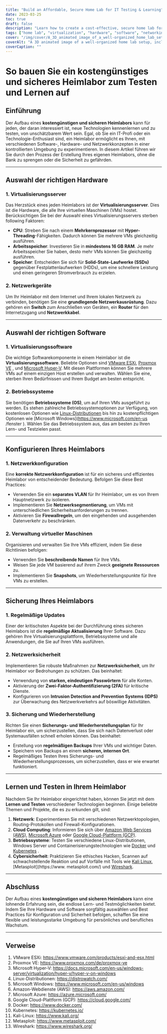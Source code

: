 ```yaml
---
title: "Build an Affordable, Secure Home Lab for IT Testing & Learning"
date: 2023-03-25
toc: true
draft: false
description: "Learn how to create a cost-effective, secure home lab for hands-on IT experience, experimenting with software, hardware, and networking concepts."
tags: ["home lab", "virtualization", "hardware", "software", "networking", "security", "learning", "testing", "IT professional", "technology enthusiast", "VMware", "Proxmox", "Hyper-V", "Linux", "Windows", "network configuration", "virtual machine management", "backup and recovery", "cloud computing", "cybersecurity"]
cover: "/img/cover/A_3D_animated_image_of_a_well-organized_home_lab_setup.png"
coverAlt: "A 3D animated image of a well-organized home lab setup, including a server rack, networking equipment, and various screens displaying virtual machines, network maps, and security features, all in a cozy home environment."
coverCaption: ""
---
```


 # So bauen Sie ein kostengünstiges und sicheres Heimlabor zum Testen und Lernen auf  ## Einführung  Der Aufbau eines **kostengünstigen und sicheren Heimlabors** kann für jeden, der daran interessiert ist, neue Technologien kennenlernen und zu testen, von unschätzbarem Wert sein. Egal, ob Sie ein IT-Profi oder ein Technologie-Enthusiast sind, ein Heimlabor ermöglicht es Ihnen, mit verschiedenen Software-, Hardware- und Netzwerkkonzepten in einer kontrollierten Umgebung zu experimentieren. In diesem Artikel führen wir Sie durch den Prozess der Erstellung Ihres eigenen Heimlabors, ohne die Bank zu sprengen oder die Sicherheit zu gefährden.  ______  ## Auswahl der richtigen Hardware  ### 1. Virtualisierungsserver  Das Herzstück eines jeden Heimlabors ist der **Virtualisierungsserver**. Dies ist die Hardware, die alle Ihre virtuellen Maschinen (VMs) hostet. Berücksichtigen Sie bei der Auswahl eines Virtualisierungsservers sterben following Faktoren:  - **CPU**: Streben Sie nach einem **Mehrkernprozessor** mit **Hyper-Threading**-Fähigkeiten. Dadurch können Sie mehrere VMs gleichzeitig ausführen. - **Arbeitsspeicher**: Investieren Sie in **mindestens 16 GB RAM**. Je mehr Arbeitsspeicher Sie haben, desto mehr VMs können Sie gleichzeitig ausführen. - **Speicher**: Entscheiden Sie sich für **Solid-State-Laufwerke (SSDs)** gegenüber Festplattenlaufwerken (HDDs), um eine schnellere Leistung und einen geringeren Stromverbrauch zu erzielen.  ### 2. Netzwerkgeräte  Um Ihr Heimlabor mit dem Internet und Ihrem lokalen Netzwerk zu verbinden, benötigen Sie eine **grundlegende Netzwerkausrüstung**. Dazu gehören ein **Switch** zum Anschließen von Geräten, ein **Router** für den Internetzugang und **Netzwerkkabel**.  ______  ## Auswahl der richtigen Software  ### 1. Virtualisierungssoftware  Die wichtige Softwarekomponente in einem Heimlabor ist die **Virtualisierungssoftware**. Beliebte Optionen sind [VMware ESXi](https://www.vmware.com/products/esxi-and-esx.html), [Proxmox VE](https://www.proxmox.com/en/proxmox-ve) , und [Microsoft Hyper-V](https://docs.microsoft.com/en-us/windows-server/virtualization/hyper-v/hyper-v-on-windows). Mit diesen Plattformen können Sie mehrere VMs auf einem einzigen Host erstellen und verwalten. Wählen Sie eine, sterben Ihren Bedürfnissen und Ihrem Budget am besten entspricht.  ### 2. Betriebssysteme  Sie benötigen **Betriebssysteme (OS)**, um auf Ihren VMs ausgeführt zu werden. Es stehen zahlreiche Betriebssystemoptionen zur Verfügung, von kostenlosen Optionen wie [Linux-Distributionen](https://distrowatch.com/) bis hin zu kostenpflichtigen Optionen wie [Microsoft Windows](https://www.microsoft.com/en-us /fenster ). Wählen Sie das Betriebssystem aus, das am besten zu Ihren Lern- und Testzielen passt.  ______  ## Konfigurieren Ihres Heimlabors  ### 1. Netzwerkkonfiguration  Eine **korrekte Netzwerkkonfiguration** ist für ein sicheres und effizientes Heimlabor von entscheidender Bedeutung. Befolgen Sie diese Best Practices:  - Verwenden Sie ein **separates VLAN** für Ihr Heimlabor, um es von Ihrem Hauptnetzwerk zu isolieren. - Implementieren Sie **Netzwerksegmentierung**, um VMs mit unterschiedlichen Sicherheitsanforderungen zu trennen. - Aktivieren Sie **Firewallregeln**, um den eingehenden und ausgehenden Datenverkehr zu beschränken.  ### 2. Verwaltung virtueller Maschinen  Organisieren und verwalten Sie Ihre VMs effizient, indem Sie diese Richtlinien befolgen:  - Verwenden Sie **beschreibende Namen** für Ihre VMs. - Weisen Sie jede VM basierend auf ihrem Zweck **geeignete Ressourcen** zu. - Implementieren Sie **Snapshots**, um Wiederherstellungspunkte für Ihre VMs zu erstellen.  ______  ## Sicherung Ihres Heimlabors  ### 1. Regelmäßige Updates  Einer der kritischsten Aspekte bei der Durchführung eines sicheren Heimlabors ist die **regelmäßige Aktualisierung** Ihrer Software. Dazu gehören Ihre Virtualisierungsplattform, Betriebssysteme und alle Anwendungen, die Sie auf Ihren VMs ausführen.  ### 2. Netzwerksicherheit  Implementieren Sie robuste Maßnahmen zur **Netzwerksicherheit**, um Ihr Heimlabor vor Bedrohungen zu schützen. Das beinhaltet:  - Verwendung von **starken, eindeutigen Passwörtern** für alle Konten. - Aktivierung der **Zwei-Faktor-Authentifizierung (2FA)** für kritische Dienste. - Konfigurieren von **Intrusion Detection and Prevention Systems (IDPS)** zur Überwachung des Netzwerkverkehrs auf böswillige Aktivitäten.  ### 3. Sicherung und Wiederherstellung  Richten Sie einen **Sicherungs- und Wiederherstellungsplan** für Ihr Heimlabor ein, um sicherzustellen, dass Sie sich nach Datenverlust oder Systemausfällen schnell erholen können. Das beinhaltet:  - Erstellung von **regelmäßigen Backups** Ihrer VMs und wichtiger Daten. - Speichern von Backups an einem **sicheren, internen Ort**. - Regelmäßiges Testen Ihres Sicherungs- und Wiederherstellungsprozesses, um sicherzustellen, dass er wie erwartet funktioniert.  ______  ## Lernen und Testen in Ihrem Heimlabor  Nachdem Sie Ihr Heimlabor eingerichtet haben, können Sie jetzt mit dem **Lernen und Testen** verschiedener Technologien beginnen. Einige beliebte Themen und Projekte, die es zu erkunden gilt, sind:  1. **Netzwerk**: Experimentieren Sie mit verschiedenen Netzwerktopologien, Routing-Protokollen und Firewall-Konfigurationen. 2. **Cloud Computing**: Informieren Sie sich über [Amazon Web Services (AWS)](https://aws.amazon.com/), [Microsoft Azure](https://azure.microsoft.com/) oder [Google Cloud-Plattform (GCP)](https://cloud.google.com/). 3. **Betriebssysteme**: Testen Sie verschiedene Linux-Distributionen, Windows Server und Containerisierungstechnologien wie [Docker](https://www.docker.com/) und [Kubernetes](https://kubernetes.io/) . 4. **Cybersicherheit**: Praktizieren Sie ethisches Hacken, Scannen auf schwachstellende Reaktion und auf Vorfälle mit Tools wie [Kali Linux](https://www.kali.org/), [Metasploit](https://www. metasploit.com/) und [Wireshark](https://www.wireshark.org/).  ______  ## Abschluss  Der Aufbau eines **kostengünstigen und sicheren Heimlabors** kann eine lohnende Erfahrung sein, die endlose Lern- und Testmöglichkeiten bietet. Indem Sie Ihre Hardware und Software sorgfältig auswählen und Best Practices für Konfiguration und Sicherheit befolgen, schaffen Sie eine flexible und leistungsstarke Umgebung für persönliches und berufliches Wachstum.  ______  ## Verweise  1. VMware ESXi: <https://www.vmware.com/products/esxi-and-esx.html> 2. Proxmox VE: <https://www.proxmox.com/de/proxmox-ve> 3. Microsoft Hyper-V: <https://docs.microsoft.com/en-us/windows-server/virtualization/hyper-v/hyper-v-on-windows> 4. Linux-Distributionen: <https://distrowatch.com/> 5. Microsoft Windows: <https://www.microsoft.com/en-us/windows> 6. Amazon-Webdienste (AWS): <https://aws.amazon.com/> 7. Microsoft Azure: <https://azure.microsoft.com/> 8. Google Cloud-Plattform (GCP): <https://cloud.google.com/> 9. Docker: <https://www.docker.com/> 10. Kubernetes: <https://kubernetes.io/> 11. Kali-Linux: <https://www.kali.org/> 12. Metasploit: <https://www.metasploit.com/> 13. Wireshark: <https://www.wireshark.org/>